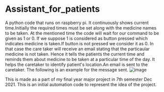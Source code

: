 # Assistant_for_patients
A python code that runs on raspberry pi. 
It continuously shows current time.Initially the required times must be set along with the medicine names to be taken.
At the mentioned time the code will wait for our command to be given as 1 or 0.
If we suppose 1 is considered as button pressed which indicates medicine is taken.If button is not pressed we consider it as 0. In that case the care taker will receive an email stating that the particaular medicine is not taken.
Hence it tells the patients the current time and reminds them about medicine to be taken at a particular time of the day. It helps the caretaker to identify patient's location.An email is sent to the caretaker. 
The following is an example for the message sent.
![image](https://user-images.githubusercontent.com/50367790/210129763-00b42539-2f26-4d95-aff0-588b2f40696a.png)










This is made as a part of my final year major project in 7th semester Dec 2021.
This is an initial automation code to represent the idea of the project.
